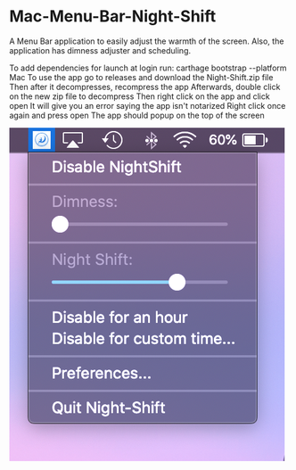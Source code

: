 # Mac-Menu-Bar-Night-Shift
A Menu Bar application to easily adjust the warmth of the screen. Also, the application has dimness adjuster and scheduling.

To add dependencies for launch at login run:
  carthage bootstrap --platform Mac
To use the app go to releases and download the Night-Shift.zip file
Then after it decompresses, recompress the app
Afterwards, double click on the new zip file to decompress
Then right click on the app and click open 
It will give you an error saying the app isn't notarized
Right click once again and press open
The app should popup on the top of the screen

![Preview](https://github.com/Monkeyank/Mac-Menu-Bar-Night-Shift-/blob/master/Screen%20Shot%202020-02-29%20at%2011.36.24%20PM.png)
